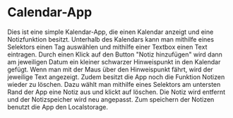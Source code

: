 # Calendar-App
Dies ist eine simple Kalendar-App, die einen Kalendar anzeigt und eine Notizfunktion besitzt. Unterhalb des Kalendars kann man mithilfe eines Selektors einen Tag auswählen und mithilfe einer Textbox einen Text eintragen. Durch einen Klick auf den Button "Notiz hinzufügen" wird dann am jeweiligen Datum ein kleiner schwarzer Hinweispunkt in den Kalendar gefügt. Wenn man mit der Maus über den Hinweispunkt fährt, wird der jeweilige Text angezeigt.
Zudem besitzt die App noch die Funktion Notizen wieder zu löschen. Dazu wählt man mithilfe eines Selektors am untersten Rand der App eine Notiz aus und klickt auf löschen. Die Notiz wird entfernt und der Notizspeicher wird neu angepasst.
Zum speichern der Notizen benutzt die App den Localstorage.
